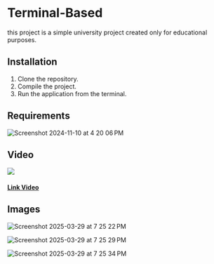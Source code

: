 # Terminal-Based 

this project is a simple university project created only for educational purposes. 

## Installation

1. Clone the repository.
2. Compile the project.
3. Run the application from the terminal.

## Requirements

![Screenshot 2024-11-10 at 4 20 06 PM](https://github.com/user-attachments/assets/fdd8b993-f482-4bce-9404-daec2eadc0eb)

## Video

[![](https://markdown-videos.deta.dev/youtube/S92bWr6C560)](https://www.youtube.com/watch?v=S92bWr6C560)

#### [Link Video](https://www.youtube.com/watch?v=S92bWr6C560) 

## Images

![Screenshot 2025-03-29 at 7 25 22 PM](https://github.com/user-attachments/assets/abf4511e-21f8-492f-9de0-862fbb614a59)

![Screenshot 2025-03-29 at 7 25 29 PM](https://github.com/user-attachments/assets/841fafdb-11b9-4970-ad59-b300ffbff486)

![Screenshot 2025-03-29 at 7 25 34 PM](https://github.com/user-attachments/assets/5e3a93df-c0a4-4981-bc02-b600ed228776)
